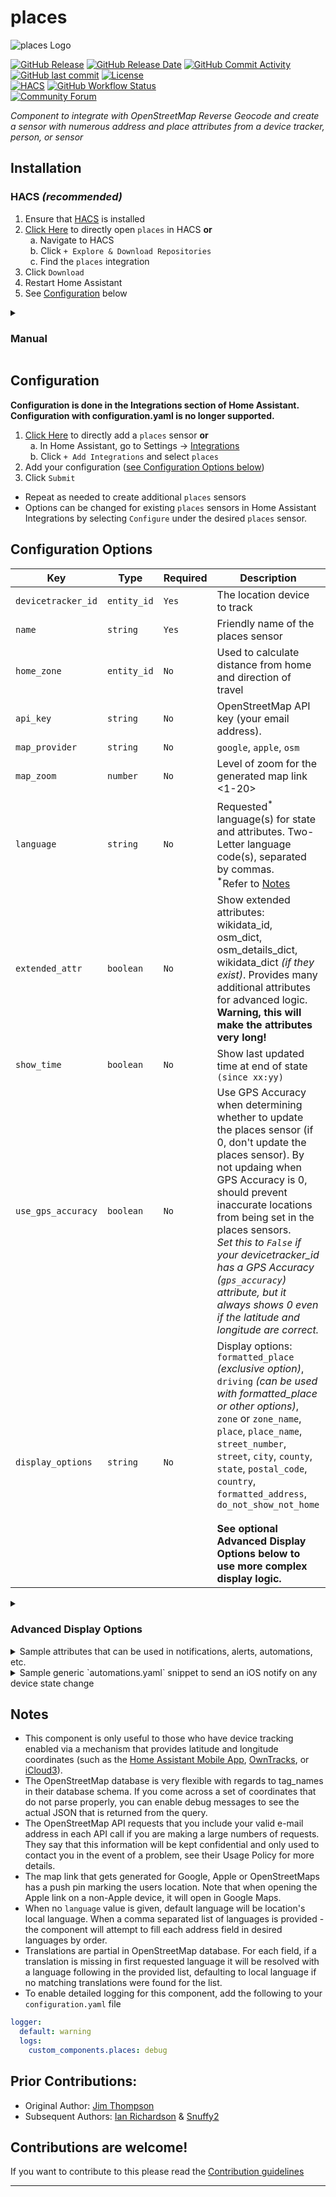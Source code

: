 # places
<picture>
  <img alt="places Logo" src="https://github.com/custom-components/places/raw/master/logo/icon.png">
</picture>

[![GitHub Release](https://img.shields.io/github/release/custom-components/places.svg?style=for-the-badge)](https://github.com/custom-components/places/releases)
[![GitHub Release Date](https://img.shields.io/github/release-date/custom-components/places?label=Last%20Release&style=for-the-badge)](#places)
[![GitHub Commit Activity](https://img.shields.io/github/commit-activity/y/custom-components/places.svg?style=for-the-badge)](https://github.com/custom-components/places/commits/master)
[![GitHub last commit](https://img.shields.io/github/last-commit/custom-components/places?style=for-the-badge)](#places)
[![License](https://img.shields.io/github/license/custom-components/places?color=blue&style=for-the-badge)](LICENSE)<br/>
[![HACS](https://img.shields.io/badge/HACS-Default-blue.svg?style=for-the-badge)](https://github.com/hacs/integration)
[![GitHub Workflow Status](https://img.shields.io/github/actions/workflow/status/custom-components/places/hacs_validate.yml?branch=master&style=for-the-badge)](#places)<br/>
[![Community Forum](https://img.shields.io/badge/community-forum-orange.svg?label=HA%20Community&style=for-the-badge)](https://community.home-assistant.io/t/reverse-geocode-sensor-places-using-openstreetmap-custom-component)

_Component to integrate with OpenStreetMap Reverse Geocode and create a sensor with numerous address and place attributes from a device tracker, person, or sensor_

## Installation
### HACS *(recommended)*
1. Ensure that [HACS](https://hacs.xyz/) is installed
1. [Click Here](https://my.home-assistant.io/redirect/hacs_repository/?owner=custom-components&repository=places) to directly open `places` in HACS **or**<br/>
  a. Navigate to HACS<br/>
  b. Click `+ Explore & Download Repositories`<br/>
  c. Find the `places` integration <br/>
1. Click `Download`
1. Restart Home Assistant
1. See [Configuration](#configuration) below

<details>
<summary><h3>Manual</h3></summary>

You probably <u>do not</u> want to do this! Use the HACS method above unless you know what you are doing and have a good reason as to why you are installing manually

1. Using the tool of choice open the directory (folder) for your HA configuration (where you find `configuration.yaml`)
1. If you do not have a `custom_components` directory there, you need to create it
1. In the `custom_components` directory create a new folder called `places`
1. Download _all_ the files from the `custom_components/places/` directory in this repository
1. Place the files you downloaded in the new directory you created
1. Restart Home Assistant
1. See [Configuration](#configuration) below

Using your HA configuration directory as a starting point you should now also have this:
```text
custom_components/places/__init__.py
custom_components/places/config_flow.py
custom_components/places/const.py
custom_components/places/manifest.json
custom_components/places/sensor.py
custom_components/places/strings.json
custom_components/places/translations
custom_components/places/translations/en.json
```
</details>

## Configuration
**Configuration is done in the Integrations section of Home Assistant. Configuration with configuration.yaml is no longer supported.**
1. [Click Here](https://my.home-assistant.io/redirect/config_flow_start/?domain=places) to directly add a `places` sensor **or**<br/>
  a. In Home Assistant, go to Settings -> [Integrations](https://my.home-assistant.io/redirect/integrations/)<br/>
  b. Click `+ Add Integrations` and select `places`<br/>
1. Add your configuration ([see Configuration Options below](#configuration-options))
1. Click `Submit`
* Repeat as needed to create additional `places` sensors
* Options can be changed for existing `places` sensors in Home Assistant Integrations by selecting `Configure` under the desired  `places` sensor.

## Configuration Options

Key | Type | Required | Description | Default |
-- | -- | -- | -- | --
`devicetracker_id` | `entity_id` | `Yes` | The location device to track | None
`name` | `string` | `Yes` | Friendly name of the places sensor | None
`home_zone` | `entity_id` | `No` | Used to calculate distance from home and direction of travel | `zone.home`
`api_key` | `string` | `No` | OpenStreetMap API key (your email address). | None
`map_provider` | `string` | `No` | `google`, `apple`, `osm` | `apple`
`map_zoom` | `number` | `No` | Level of zoom for the generated map link <1-20> | `18`
`language` | `string` | `No` | Requested<sup>\*</sup> language(s) for state and attributes. Two-Letter language code(s), separated by commas.<br /><sup>\*</sup>Refer to [Notes](#notes) | location's local language
`extended_attr` | `boolean` | `No` | Show extended attributes: wikidata_id, osm_dict, osm_details_dict, wikidata_dict *(if they exist)*. Provides many additional attributes for advanced logic. **Warning, this will make the attributes very long!** | `False`
`show_time` | `boolean` | `No` | Show last updated time at end of state `(since xx:yy)` | `False`
`use_gps_accuracy` | `boolean` | `No` | Use GPS Accuracy when determining whether to update the places sensor (if 0, don't update the places sensor). By not updaing when GPS Accuracy is 0, should prevent inaccurate locations from being set in the places sensors.<br />_Set this to `False` if your devicetracker_id has a GPS Accuracy (`gps_accuracy`) attribute, but it always shows 0 even if the latitude and longitude are correct._ | `True`
`display_options` | `string` | `No` | Display options: `formatted_place` *(exclusive option)*, `driving` *(can be used with formatted_place or other options)*, `zone` or `zone_name`, `place`, `place_name`, `street_number`, `street`, `city`, `county`, `state`, `postal_code`, `country`, `formatted_address`, `do_not_show_not_home`<br /><br />**See optional Advanced Display Options below to use more complex display logic.** | `zone_name`, `place`

<details>
<summary><h3>Advanced Display Options</h3></summary>

To use, simply enter your advanced options into the `display_options` text area. Any display_options that contain `[]` or `()` will be processed with the Advanced Display Options.<br />
__Tip:__ _Build your advanced display options string in a text editor and copy/paste it into display_options field as it is pretty small._

### __Brackets [ ]:__ Fields to show if initial field is blank or empty<br />
These can be nested.
#### Examples

* `name[type]` will show the name, but if name is blank, will show the type instead. If type is also blank, nothing will show for that field
* `name[type[category]]` will show the name, but if name is blank, will show the type instead, but if type is blank, will show the category. If category is also blank, nothing will show for that field.

### __Parenthesis ( ):__ Inclusion/Exclusion Logic to filter the field<br />
#### To include/exclude based on the main field

* __Include:__ Set the first item inside the parenthesis to + to only show the field if it equals one of the states listed
* __Exclude:__ Set the first item inside the parenthesis to - to only show the field if doesn't equal one of the states listed
* If + or - isn't listed as the first item inside the parenthesis, include(+) is assumed.

  #### Examples

  * `type(-, house)` will show type if it is anything but "house"
  * `type(+, house)` will show type only if it is "house"
  * `type(house)` same as `type(+, house)`
  * `type(-, house, retail)` will show type if it is anything but "house" or "retail"
  * `type(+, house, retail)` will show type only if it is "house" or "retail"

#### To include/exclude based on other fields

* __Include:__ List the field to test followed by another set of parenthesis. In there, set the first item inside the parenthesis to + to only show the main field if the field to be tested equals one of the states listed
* __Exclude:__ List the field to test followed by another set of parenthesis. In there, set the first item inside the parenthesis to - to only show the main field if the field to be tested doesn't equal one of the states listed
* As above, if + or - isn't listed as the first item inside the parenthesis, include(+) is assumed.

  #### Examples

  * `type(category(-, highway))` will show type if category is anything but "highway"
  * `type(category(+, highway))` will show type only if category is "highway"
  * `type(category(highway))` same as `type(category(+, highway))`
  * `type(category(-, highway, building))` will show type if category is anything but "highway" or "building"
  * `type(category(+, highway, building))` will show type only if category is "highway" or "building"

#### The two types of include/excludes can also be combined

* `type(-,motorway, category(-, highway, building))` will show type if it is not "motorway" and if category is not "highway" or "building"

### Brackets and Parenthesis can also be combined

* To recreate `place`:
```
name_no_dupe, category(-, place), type(-, yes), neighborhood, house_number, street
```
* To recreate `formatted_place` _(as close as possible)_:
```
driving, name_no_dupe[type(-, unclassified, category(-, highway))[category(-, highway)], house_number, route_number(type(+, motorway, trunk))[street[route_number]], neighborhood(type(house))], city_clean[county], state_abbr
```

### Fields

* `driving`
* `name` (Synonym: `place_name`)
* `name_no_dupe` (Synonym: `place_name_no_dupe`)
  * _Will be blank if the name is the same as one of the other attributes_
* `type` (Synonym: `place_type`)
* `category` (Synonym: `place_category`)
* `street_number` (Synonym: `house_number`)
* `street`
* `route_number` (Synonym: `street_ref`)
* `neighborhood` (Synonyms: `neighbourhood`, `place_neighborhood`, `place_neighbourhood`)
* `city`
* `city_clean`
  * _`city` but removes "Township" and moves "City" to the end if it starts with "City of"_
* `postal_town`
* `state` (Synonym: `region`)
* `state_abbr`
* `county`
* `country`
* `country_code`
* `zip_code` (Synonym: `postal_code`)
* `latitude`
* `longitude`
* `zone`
* `zone_name`

__Note:__ `place` and `formatted_place` are not valid fields in the advanced display options. See examples [above](#brackets-and-parenthesis-can-also-be-combined) for how to recreate them.

-------
</details>

<details>
<summary>Sample attributes that can be used in notifications, alerts, automations, etc.</summary>

```json
{
  "formatted_address": "Richmond Hill GO Station, 6, Newkirk Road, Beverley Acres, Richmond Hill, York Region, Ontario, L4C 1B3, Canada",
  "friendly_name": "sharon",
  "current_latitude": "43.874149009154095",
  "distance_from_home_km": 7.24,
  "country": "Canada",
  "postal_code": "L4C 1B3",
  "direction_of_travel": "towards home",
  "neighbourhood": "Beverley Acres",
  "entity_picture": "/local/sharon.png",
  "street_number": "6",
  "devicetracker_entityid": "device_tracker.sharon_iphone7",
  "home_longitude": "-79.7323453871",
  "devicetracker_zone": "not_home",
  "distance_from_home_m": 17239.053,
  "home_latitude": "43.983234888",
  "previous_location": "43.86684124904056,-79.4253896502715",
  "previous_longitude": "-79.4253896502715",
  "place_category": "building",
  "map_link": "https://maps.apple.com/maps/?ll=43.874149009154095,-79.42642783709209&z=18",
  "last_changed": "2018-05-02 13:44:51.019837",
  "state_province": "Ontario",
  "county": "York Region",
  "current_longitude": "-79.42642783709209",
  "current_location": "43.874149009154095,-79.42642783709209",
  "place_type": "building",
  "previous_latitude": "43.86684124904056",
  "place_name": "Richmond Hill GO Station",
  "street": "Newkirk Road",
  "city": "Richmond Hill",
  "home_zone": "zone.sharon_home"
}
```
</details>

<details>
<summary>Sample generic `automations.yaml` snippet to send an iOS notify on any device state change</summary>

(the only difference is the second one uses a condition to only trigger for a specific user)
```yaml
- alias: ReverseLocateEveryone
  initial_state: 'on'
  trigger:
    platform: event
    event_type: places_state_update
  action:
  - service: notify.ios_jim_iphone8
    data_template:
      title: 'ReverseLocate: {{ trigger.event.data.entity }} ({{ trigger.event.data.devicetracker_zone }}) {{ trigger.event.data.place_name }}'
      message: |-
        {{ trigger.event.data.entity }} ({{ trigger.event.data.devicetracker_zone }})
        {{ trigger.event.data.place_name }}
        {{ trigger.event.data.distance_from_home_km }} km from home and traveling {{ trigger.event.data.direction_of_travel }}
        {{ trigger.event.data.to_state }} ({{ trigger.event.data.last_changed }})
      data:
        attachment:
          url: '{{ trigger.event.data.map_link }}'
          hide_thumbnail: false

- alias: ReverseLocateAidan
  initial_state: 'on'
  trigger:
    platform: event
    event_type: places_state_update
  condition:
    condition: template
    value_template: '{{ trigger.event.data.entity == "aidan" }}'
  action:
  - service: notify.ios_jim_iphone8
    data_template:
      title: 'ReverseLocate: {{ trigger.event.data.entity }} ({{ trigger.event.data.devicetracker_zone }}) {{ trigger.event.data.place_name }}'
      message: |-
        {{ trigger.event.data.entity }} ({{ trigger.event.data.devicetracker_zone }})
        {{ trigger.event.data.place_name }}
        {{ trigger.event.data.distance_from_home_km }} km from home and traveling {{ trigger.event.data.direction_of_travel }}
        {{ trigger.event.data.to_state }} ({{ trigger.event.data.last_changed }})
      data:
        attachment:
          url: '{{ trigger.event.data.map_link }}'
          hide_thumbnail: false
```
</details>

## Notes
* This component is only useful to those who have device tracking enabled via a mechanism that provides latitude and longitude coordinates (such as the [Home Assistant Mobile App](https://www.home-assistant.io/integrations/mobile_app/), [OwnTracks](https://www.home-assistant.io/integrations/owntracks/), or [iCloud3](https://github.com/gcobb321/icloud3)).
* The OpenStreetMap database is very flexible with regards to tag_names in their database schema.  If you come across a set of coordinates that do not parse properly, you can enable debug messages to see the actual JSON that is returned from the query.
* The OpenStreetMap API requests that you include your valid e-mail address in each API call if you are making a large numbers of requests.  They say that this information will be kept confidential and only used to contact you in the event of a problem, see their Usage Policy for more details.
* The map link that gets generated for Google, Apple or OpenStreetMaps has a push pin marking the users location. Note that when opening the Apple link on a non-Apple device, it will open in Google Maps.
* When no `language` value is given, default language will be location's local language. When a comma separated list of languages is provided - the component will attempt to fill each address field in desired languages by order.
* Translations are partial in OpenStreetMap database. For each field, if a translation is missing in first requested language it will be resolved with a language following in the provided list, defaulting to local language if no matching translations were found for the list.
* To enable detailed logging for this component, add the following to your `configuration.yaml` file
```yaml
logger:
  default: warning
  logs:
    custom_components.places: debug  
```

## Prior Contributions:
* Original Author: [Jim Thompson](https://github.com/tenly2000)
* Subsequent Authors: [Ian Richardson](https://github.com/iantrich) & [Snuffy2](https://github.com/Snuffy2)

## Contributions are welcome!
If you want to contribute to this please read the [Contribution guidelines](CONTRIBUTING.md)
***
[places]: https://github.com/custom-components/places
<!--- ![GitHub all releases](https://img.shields.io/github/downloads/custom-components/places/total?style=for-the-badge)
![GitHub release (latest by SemVer)](https://img.shields.io/github/downloads/custom-components/places/latest/total?style=for-the-badge)<br/> -->
